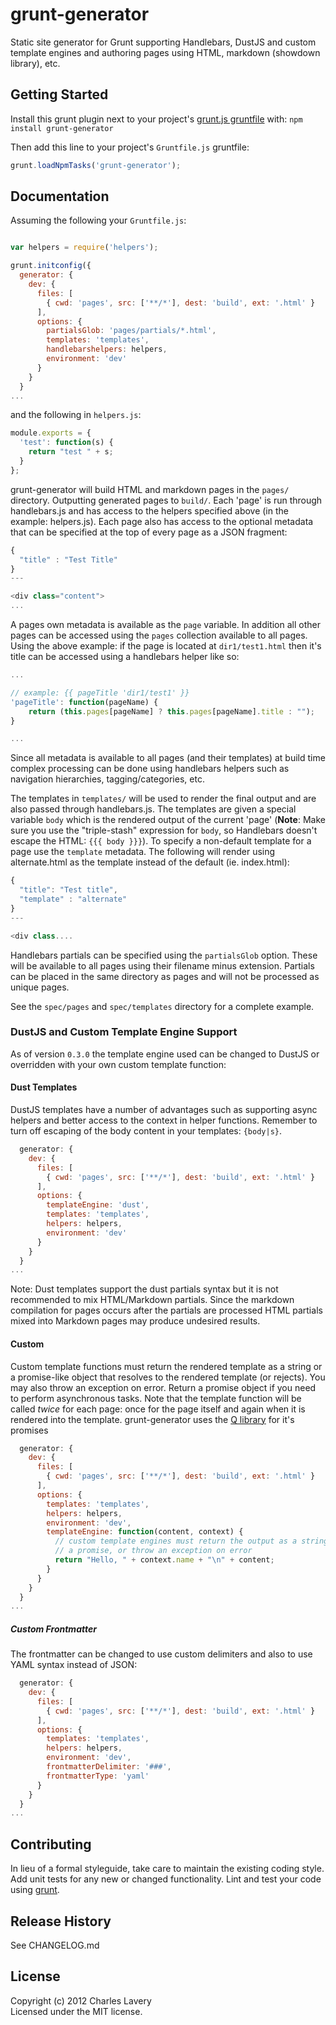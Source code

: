 # grunt-generator

Static site generator for Grunt supporting Handlebars, DustJS and custom template engines and authoring pages using HTML, markdown (showdown library), etc.

## Getting Started
Install this grunt plugin next to your project's [grunt.js gruntfile][getting_started] with: `npm install grunt-generator`

Then add this line to your project's `Gruntfile.js` gruntfile:

```javascript
grunt.loadNpmTasks('grunt-generator');
```

[grunt]: http://gruntjs.com/
[getting_started]: https://github.com/gruntjs/grunt/blob/master/docs/getting_started.md

## Documentation

Assuming the following your `Gruntfile.js`:

```javascript

var helpers = require('helpers');

grunt.initconfig({
  generator: {
    dev: {
      files: [
        { cwd: 'pages', src: ['**/*'], dest: 'build', ext: '.html' }
      ],
      options: {
        partialsGlob: 'pages/partials/*.html',
        templates: 'templates',
        handlebarshelpers: helpers,
        environment: 'dev'
      }
    }
  }
...

```

and the following in `helpers.js`:

```javascript
module.exports = {
  'test': function(s) {
    return "test " + s;
  }
};
```
grunt-generator will build HTML and markdown pages in the `pages/` directory. Outputting generated pages to `build/`. Each 'page' is run through handlebars.js and has access to the helpers specified above (in the example: helpers.js). Each page also has access to the optional metadata that can be specified at the top of every page as a JSON fragment:

```javascript
{
  "title" : "Test Title"
}
---

<div class="content">
...
```

A pages own metadata is available as the `page` variable. In addition all other pages can be accessed using the `pages` collection available to all pages. Using the above example: if the page is located at `dir1/test1.html` then it's title can be accessed using a handlebars helper like so:

```javascript
...

// example: {{ pageTitle 'dir1/test1' }}
'pageTitle': function(pageName) {
    return (this.pages[pageName] ? this.pages[pageName].title : "");
}

...
```

Since all metadata is available to all pages (and their templates) at build time complex processing can be done using handlebars helpers such as navigation hierarchies, tagging/categories, etc.

The templates in `templates/` will be used to render the final output and are also passed through handlebars.js. The templates are given a special variable `body` which is the rendered output of the current 'page' (**Note**: Make sure you use the "triple-stash" expression for `body`, so Handlebars doesn't escape the HTML: `{{{ body }}}`). To specify a non-default template for a page use the `template` metadata. The following will render using alternate.html as the template instead of the default (ie. index.html):

```javascript
{
  "title": "Test title",
  "template" : "alternate"
}
---

<div class....
```

Handlebars partials can be specified using the `partialsGlob` option. These will be available to all pages using their filename minus extension. Partials can be placed in the same directory as pages and will not be processed as unique pages.

See the `spec/pages` and `spec/templates` directory for a complete example.

### DustJS and Custom Template Engine Support

As of version `0.3.0` the template engine used can be changed to DustJS or overridden with your own custom template function:

#### Dust Templates

DustJS templates have a number of advantages such as supporting async helpers and better access to the context in helper functions. Remember to turn off escaping of the body content in your templates: `{body|s}`.

```javascript
  generator: {
    dev: {
      files: [
        { cwd: 'pages', src: ['**/*'], dest: 'build', ext: '.html' }
      ],
      options: {
        templateEngine: 'dust',
        templates: 'templates',
        helpers: helpers,
        environment: 'dev'
      }
    }
  }
...
```

Note: Dust templates support the dust partials syntax but it is not recommended to mix HTML/Markdown partials. Since the markdown compilation for pages occurs after the partials are processed HTML partials mixed into Markdown pages may produce undesired results.

#### Custom

Custom template functions must return the rendered template as a string or a promise-like object that resolves to the rendered template (or rejects). You may also throw an exception on error. Return a promise object if you need to perform asynchronous tasks. Note that the template function will be called *twice* for each page: once for the page itself and again when it is rendered into the template. grunt-generator uses the [Q library][q] for it's promises

```javascript
  generator: {
    dev: {
      files: [
        { cwd: 'pages', src: ['**/*'], dest: 'build', ext: '.html' }
      ],
      options: {
        templates: 'templates',
        helpers: helpers,
        environment: 'dev',
        templateEngine: function(content, context) {
          // custom template engines must return the output as a string
          // a promise, or throw an exception on error
          return "Hello, " + context.name + "\n" + content;
        }
      }
    }
  }
...
```

##### Custom Frontmatter

The frontmatter can be changed to use custom delimiters and also to use YAML syntax instead of JSON:

```javascript
  generator: {
    dev: {
      files: [
        { cwd: 'pages', src: ['**/*'], dest: 'build', ext: '.html' }
      ],
      options: {
        templates: 'templates',
        helpers: helpers,
        environment: 'dev',
        frontmatterDelimiter: '###',
        frontmatterType: 'yaml'
      }
    }
  }
...
```

[q]: [https://github.com/kriskowal/q/]

## Contributing
In lieu of a formal styleguide, take care to maintain the existing coding style. Add unit tests for any new or changed functionality. Lint and test your code using [grunt][grunt].

## Release History

See CHANGELOG.md

## License
Copyright (c) 2012 Charles Lavery  
Licensed under the MIT license.
